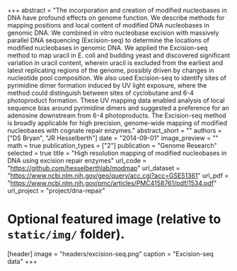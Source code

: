 +++
abstract = "The incorporation and creation of modified nucleobases in DNA have profound effects on genome function. We describe methods for mapping positions and local content of modified DNA nucleobases in genomic DNA. We combined in vitro nucleobase excision with massively parallel DNA sequencing (Excision-seq) to determine the locations of modified nucleobases in genomic DNA. We applied the Excision-seq method to map uracil in E. coli and budding yeast and discovered significant variation in uracil content, wherein uracil is excluded from the earliest and latest replicating regions of the genome, possibly driven by changes in nucleotide pool composition. We also used Excision-seq to identify sites of pyrimidine dimer formation induced by UV light exposure, where the method could distinguish between sites of cyclobutane and 6-4 photoproduct formation. These UV mapping data enabled analysis of local sequence bias around pyrimidine dimers and suggested a preference for an adenosine downstream from 6-4 photoproducts. The Excision-seq method is broadly applicable for high precision, genome-wide mapping of modified nucleobases with cognate repair enzymes."
abstract_short = ""
authors = ["DS Bryan", "JR Hesselberth"]
date = "2014-09-01"
image_preview = ""
math = true
publication_types = ["2"]
publication = "Genome Research"
selected = true
title = "High resolution mapping of modified nucleobases in DNA using excision repair enzymes"
url_code = "https://github.com/hesselberthlab/modmap"
url_dataset = "https://www.ncbi.nlm.nih.gov/geo/query/acc.cgi?acc=GSE51361"
url_pdf = "https://www.ncbi.nlm.nih.gov/pmc/articles/PMC4158761/pdf/1534.pdf"
url_project = "project/dna-repair"

# Optional featured image (relative to `static/img/` folder).
[header]
image = "headers/excision-seq.png"
caption = "Excision-seq data"
+++
    